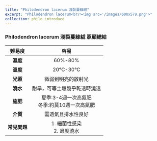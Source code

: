 ```yaml
---
title: "Philodendron lacerum 淺裂蔓綠絨"
excerpt: "Philodendron lacerum<br/><img src='/images/600x579.png'>"
collection: philo_introduce
---
```


### Philodendron lacerum 淺裂蔓綠絨 照顧總結

|**難易度**| 容易 |
|:-:|:-:|
|**濕度**|60%-80%|
|**溫度**|20°C-30°C|
|**光照**|微弱到明亮的散射光|
|**澆水**|耐旱，可等土壤幾乎乾透時澆透|
|**施肥**|夏季:3-4週一次高氮肥<br>冬季:約莫10週一次高氮肥|
|**介質**|需透氣且排水性良好|
|**常見問題**|1. 細菌性感染<br>2.  過度澆水|

